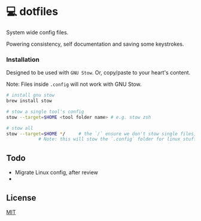 # 💻 dotfiles

System wide config files.

Powering consistency, self documentation and saving some keystrokes.

### Installation

Designed to be used with `GNU Stow`. Or, copy/paste to your heart's content.

Note: Files inside `.config` will not work with GNU Stow. 

```sh
# install gnu stow
brew install stow

# stow a single tool's config
stow --target=$HOME <tool folder name> # e.g. stow zsh

# stow all
stow --target=$HOME */     # the `/` ensure we don't stow single files, which are to do with this repo
            # Note: this will stow the `.config` folder for linux stuff, until it is updated
```

## Todo
- Migrate Linux config, after review
- 

## License

[MIT](./LICENSE)
